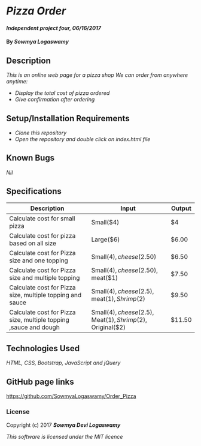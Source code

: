 # _Pizza Order_

#### _Independent project four, 06/16/2017_

#### By _**Sowmya Logaswamy**_

## Description

_This is an online web page for a pizza shop We can order from anywhere anytime:_
* _Display the total cost of pizza ordered_
* _Give confirmation after ordering_


## Setup/Installation Requirements

* _Clone this repository_
* _Open the repository and double click on index.html file_

## Known Bugs

_Nil_

## Specifications
| Description | Input | Output |
|-------------|-------|--------|
| Calculate cost for small pizza | Small($4) | $4 |
| Calculate cost for pizza based on all size | Large($6) | $6.00 |
| Calculate cost for Pizza size and one topping | Small($4), cheese($2.50) | $6.50|
| Calculate cost for Pizza size and multiple topping | Small($4), cheese($2.50), meat($1) | $7.50|
| Calculate cost for Pizza size, multiple topping and sauce  | Small($4), cheese($2.5), meat($1), Shrimp($2) | $9.50|
| Calculate cost for Pizza size, multiple topping ,sauce and dough | Small($4), cheese($2.5), Meat($1), Shrimp($2), Original($2) | $11.50|

## Technologies Used

_HTML, CSS, Bootstrap, JavaScript and jQuery_

## GitHub page links

https://github.com/SowmyaLogaswamy/Order_Pizza

### License

Copyright (c) 2017 **_Sowmya Devi Logaswamy_**

*This software is licensed under the MIT licence*
